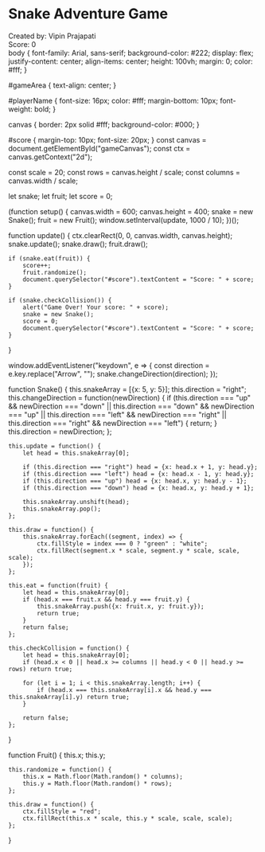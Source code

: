 <!DOCTYPE html>
<html lang="en">
<head>
    <meta charset="UTF-8">
    <meta name="viewport" content="width=device-width, initial-scale=1.0">
    <title>Snake Adventure Game</title>
    <link rel="stylesheet" href="style.css">
</head>
<body>
    <div id="gameArea">
        <h1>Snake Adventure Game</h1>
        <div id="playerName">Created by: Vipin Prajapati</div>
        <canvas id="gameCanvas"></canvas>
        <div id="score">Score: 0</div>
    </div>
    <script src="game.js"></script>
</body>
</html>
body {
    font-family: Arial, sans-serif;
    background-color: #222;
    display: flex;
    justify-content: center;
    align-items: center;
    height: 100vh;
    margin: 0;
    color: #fff;
}

#gameArea {
    text-align: center;
}

#playerName {
    font-size: 16px;
    color: #fff;
    margin-bottom: 10px;
    font-weight: bold;
}

canvas {
    border: 2px solid #fff;
    background-color: #000;
}

#score {
    margin-top: 10px;
    font-size: 20px;
}
const canvas = document.getElementById("gameCanvas");
const ctx = canvas.getContext("2d");

const scale = 20;
const rows = canvas.height / scale;
const columns = canvas.width / scale;

let snake;
let fruit;
let score = 0;

(function setup() {
    canvas.width = 600;
    canvas.height = 400;
    snake = new Snake();
    fruit = new Fruit();
    window.setInterval(update, 1000 / 10);
})();

function update() {
    ctx.clearRect(0, 0, canvas.width, canvas.height);
    snake.update();
    snake.draw();
    fruit.draw();

    if (snake.eat(fruit)) {
        score++;
        fruit.randomize();
        document.querySelector("#score").textContent = "Score: " + score;
    }

    if (snake.checkCollision()) {
        alert("Game Over! Your score: " + score);
        snake = new Snake();
        score = 0;
        document.querySelector("#score").textContent = "Score: " + score;
    }
}

window.addEventListener("keydown", e => {
    const direction = e.key.replace("Arrow", "");
    snake.changeDirection(direction);
});

function Snake() {
    this.snakeArray = [{x: 5, y: 5}];
    this.direction = "right";
    this.changeDirection = function(newDirection) {
        if (this.direction === "up" && newDirection === "down" || this.direction === "down" && newDirection === "up" || this.direction === "left" && newDirection === "right" || this.direction === "right" && newDirection === "left") {
            return;
        }
        this.direction = newDirection;
    };

    this.update = function() {
        let head = this.snakeArray[0];

        if (this.direction === "right") head = {x: head.x + 1, y: head.y};
        if (this.direction === "left") head = {x: head.x - 1, y: head.y};
        if (this.direction === "up") head = {x: head.x, y: head.y - 1};
        if (this.direction === "down") head = {x: head.x, y: head.y + 1};

        this.snakeArray.unshift(head);
        this.snakeArray.pop();
    };

    this.draw = function() {
        this.snakeArray.forEach((segment, index) => {
            ctx.fillStyle = index === 0 ? "green" : "white";
            ctx.fillRect(segment.x * scale, segment.y * scale, scale, scale);
        });
    };

    this.eat = function(fruit) {
        let head = this.snakeArray[0];
        if (head.x === fruit.x && head.y === fruit.y) {
            this.snakeArray.push({x: fruit.x, y: fruit.y});
            return true;
        }
        return false;
    };

    this.checkCollision = function() {
        let head = this.snakeArray[0];
        if (head.x < 0 || head.x >= columns || head.y < 0 || head.y >= rows) return true;

        for (let i = 1; i < this.snakeArray.length; i++) {
            if (head.x === this.snakeArray[i].x && head.y === this.snakeArray[i].y) return true;
        }

        return false;
    };
}

function Fruit() {
    this.x;
    this.y;

    this.randomize = function() {
        this.x = Math.floor(Math.random() * columns);
        this.y = Math.floor(Math.random() * rows);
    };

    this.draw = function() {
        ctx.fillStyle = "red";
        ctx.fillRect(this.x * scale, this.y * scale, scale, scale);
    };
}
